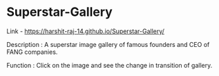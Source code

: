 # Superstar-Gallery

Link - https://harshit-raj-14.github.io/Superstar-Gallery/


Description : A superstar image gallery of famous founders and CEO of FANG companies.


Function : Click on the image and see the change in transition of gallery.

